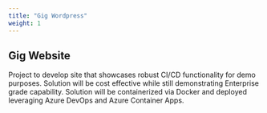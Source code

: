 ```yaml
---
title: "Gig Wordpress"
weight: 1
---
```


## Gig Website

Project to develop site that showcases robust CI/CD functionality for demo purposes. Solution will be cost effective while still demonstrating Enterprise grade capability. Solution will be containerized via Docker and deployed leveraging Azure DevOps and Azure Container Apps.
